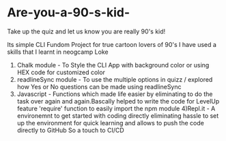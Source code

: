 # Are-you-a-90-s-kid-
Take up the quiz and let us know you are really 90's kid!

Its simple CLI Fundom Project for true cartoon lovers of 90's
I have used a skills that I learnt in neogcamp Loke

1) Chalk module         -  To Style the CLI App with  background color or using HEX code for customized color
2) readlineSync module  -  To use the multiple options in quizz / explored how  Yes or No questions can be made using readlineSync
3) Javascript           -  Functions which made life easier by eliminating to do the task over again and again.Bascally helped to write the code for LevelUp feature
                          'require' function to easily import the npm module
4)Repl.it               -  A environemnt to get started with coding directly eliminating hassle to set up the environment for quick learning
                          and  allows to push the code directly to GitHub So a touch to CI/CD

